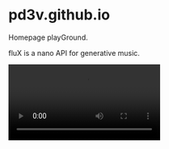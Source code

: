# pd3v.github.io

Homepage playGround.

fluX is a nano API for generative music.

![fluX looks](/fluX_0.0.1_gen.mov)
